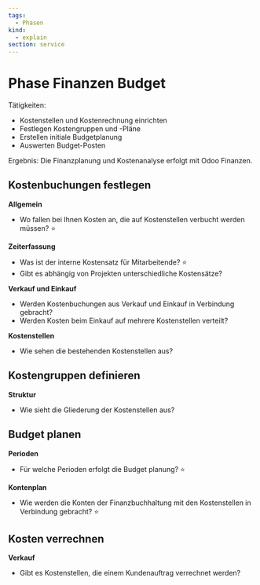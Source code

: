 ```yaml
---
tags:
  - Phasen
kind:
  - explain
section: service
---
```

# Phase Finanzen Budget

Tätigkeiten:

- Kostenstellen und Kostenrechnung einrichten
- Festlegen Kostengruppen und -Pläne
- Erstellen initiale Budgetplanung
- Auswerten Budget-Posten

Ergebnis: Die Finanzplanung und Kostenanalyse erfolgt mit Odoo Finanzen.

## Kostenbuchungen festlegen

**Allgemein**

* Wo fallen bei Ihnen Kosten an, die auf Kostenstellen verbucht werden müssen? ⭐

**Zeiterfassung**

* Was ist der interne Kostensatz für Mitarbeitende? ⭐
* Gibt es abhängig von Projekten unterschiedliche Kostensätze?

**Verkauf und Einkauf**

* Werden Kostenbuchungen aus Verkauf und Einkauf in Verbindung gebracht?
* Werden Kosten beim Einkauf auf mehrere Kostenstellen verteilt?

**Kostenstellen**

* Wie sehen die bestehenden  Kostenstellen aus?

## Kostengruppen definieren

**Struktur**

* Wie sieht die Gliederung der Kostenstellen aus?

## Budget planen

**Perioden**

* Für welche Perioden erfolgt die Budget planung? ⭐

**Kontenplan**

* Wie werden die Konten der Finanzbuchhaltung mit den Kostenstellen in Verbindung gebracht? ⭐

## Kosten verrechnen

**Verkauf**

* Gibt es Kostenstellen, die einem Kundenauftrag verrechnet werden?